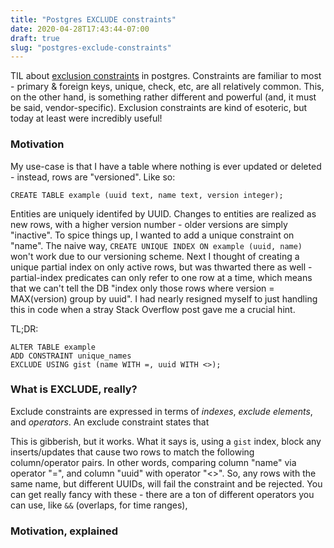 ```yaml
---
title: "Postgres EXCLUDE constraints"
date: 2020-04-28T17:43:44-07:00
draft: true
slug: "postgres-exclude-constraints"
---
```


TIL about [exclusion constraints](https://www.postgresql.org/docs/12/sql-createtable.html#SQL-CREATETABLE-EXCLUDE) in postgres.  Constraints are familiar to most - primary & foreign keys, unique, check, etc, are all relatively common.  This, on the other hand, is something rather different and powerful (and, it must be said, vendor-specific).  Exclusion constraints are kind of esoteric, but today at least were incredibly useful!

### Motivation

My use-case is that I have a table where nothing is ever updated or deleted - instead, rows are "versioned".  Like so:
```
CREATE TABLE example (uuid text, name text, version integer);
```

Entities are uniquely identifed by UUID.  Changes to entities are realized as new rows, with a higher version number - older versions are simply "inactive".  To spice things up, I wanted to add a unique constraint on "name".  The naive way, `CREATE UNIQUE INDEX ON example (uuid, name)` won't work due to our versioning scheme.  Next I thought of creating a unique partial index on only active rows, but was thwarted there as well - partial-index predicates can only refer to one row at a time, which means that we can't tell the DB "index only those rows where version = MAX(version) group by uuid".  I had nearly resigned myself to just handling this in code when a stray Stack Overflow post gave me a crucial hint.

TL;DR:
```
ALTER TABLE example
ADD CONSTRAINT unique_names
EXCLUDE USING gist (name WITH =, uuid WITH <>);
```

### What is EXCLUDE, really?

Exclude constraints are expressed in terms of _indexes_, _exclude elements_, and _operators_.  An exclude constraint states that


This is gibberish, but it works. What it says is, using a `gist` index, block any inserts/updates that cause two rows to match the following column/operator pairs.  In other words, comparing column "name" via operator "=", and column "uuid" with operator "<>".  So, any rows with the same name, but different UUIDs, will fail the constraint and be rejected.  You can get really fancy with these - there are a ton of different operators you can use, like `&&` (overlaps, for time ranges),

### Motivation, explained